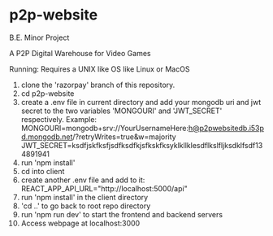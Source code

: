 # p2p-website
B.E. Minor Project 

A P2P Digital Warehouse for Video Games


Running: Requires a UNIX like OS like Linux or MacOS

1. clone the 'razorpay' branch of this repository.
2. cd p2p-website
3. create a .env file in current directory and add your mongodb uri and jwt secret to the two variables 'MONGOURI' and 'JWT_SECRET' respectively. Example:
MONGOURI=mongodb+srv://YourUsernameHere:h@p2pwebsitedb.i53pd.mongodb.net/?retryWrites=true&w=majority
JWT_SECRET=ksdfjskfksfjsdfksdfkjsfkskfksyklkllklesdflkslfljksdklfsdf134891941
4. run 'npm install'
5. cd into client
6. create another .env file and add to it:
REACT_APP_API_URL="http://localhost:5000/api"
7. run 'npm install' in the client directory
8. 'cd ..' to go back to root repo directory
9. run 'npm run dev' to start the frontend and backend servers
10. Access webpage at localhost:3000

